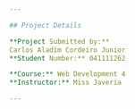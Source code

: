 ```yaml
---

## Project Details

**Project Submitted by:**  
Carlos Aladim Cordeiro Junior  
**Student Number:** 041111262  

**Course:** Web Development 4  
**Instructor:** Miss Javeria  

---
```

